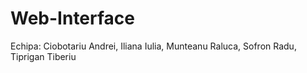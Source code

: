 # Web-Interface

Echipa: Ciobotariu Andrei, Iliana Iulia, Munteanu Raluca, Sofron Radu, Tiprigan Tiberiu
